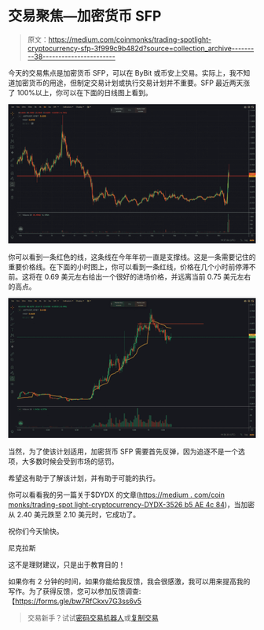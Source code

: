 # 交易聚焦—加密货币 SFP

> 原文：<https://medium.com/coinmonks/trading-spotlight-cryptocurrency-sfp-3f999c9b482d?source=collection_archive---------38----------------------->

今天的交易焦点是加密货币 SFP，可以在 ByBit 或币安上交易。实际上，我不知道加密货币的用途，但制定交易计划或执行交易计划并不重要。SFP 最近两天涨了 100%以上，你可以在下面的日线图上看到。

![](img/e0c7664d1f0a47d09b015444a0cc06c1.png)

你可以看到一条红色的线，这条线在今年年初一直是支撑线。这是一条需要记住的重要价格线。在下面的小时图上，你可以看到一条红线，价格在几个小时前停滞不前。这将在 0.69 美元左右给出一个很好的进场价格，并远离当前 0.75 美元左右的高点。

![](img/6e35efc0e2c7cb18c729b1e4c83241b3.png)

当然，为了使该计划适用，加密货币 SFP 需要首先反弹，因为追逐不是一个选项，大多数时候会受到市场的惩罚。

希望这有助于了解该计划，并有助于可能的执行。

你可以看看我的另一篇关于$DYDX 的文章([https://medium . com/coin monks/trading-spot light-cryptocurrency-DYDX-3526 b5 AE 4c 84](/coinmonks/trading-spotlight-cryptocurrency-dydx-3526b5ae4c84))，当加密从 2.40 美元跌至 2.10 美元时，它成功了。

祝你们今天愉快。

尼克拉斯

这不是理财建议，只是出于教育目的！

如果你有 2 分钟的时间，如果你能给我反馈，我会很感激，我可以用来提高我的写作。为了获得反馈，您可以参加反馈调查:【https://forms.gle/bw7RfCkxv7G3ss6v5 

> 交易新手？试试[密码交易机器人](/coinmonks/crypto-trading-bot-c2ffce8acb2a)或[复制交易](/coinmonks/top-10-crypto-copy-trading-platforms-for-beginners-d0c37c7d698c)